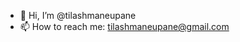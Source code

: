 - 👋 Hi, I’m @tilashmaneupane
- 📫 How to reach me: tilashmaneupane@gmail.com


<!---
tilashmaneupane/tilashmaneupane is a ✨ special ✨ repository because its `README.md` (this file) appears on your GitHub profile.
You can click the Preview link to take a look at your changes.
--->
